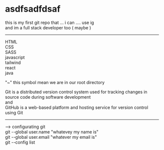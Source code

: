# asdfsadfdsaf
this is my first git repo that ... i can .... use ig
<br>
and im a full stack developer too ( maybe )
<hr>
HTML <br>
CSS  <br>
SASS <br>
javascript <br>
tailwind <br>
react <br>
java <br> 

"~" this symbol mean we are in our root directory <br>

Git is a distributed version control system used for tracking changes in source code during software development <br>
and <br>
GitHub is a web-based platform and hosting service for version control using Git 
<hr> 
--> configurating git <br>
git --global user.name "whatevey my name is" <br>
git --global user.email "whatever my email is" <br> 
git --config list



